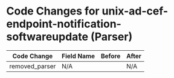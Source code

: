 # Code Changes for unix-ad-cef-endpoint-notification-softwareupdate (Parser)

| Code Change | Field Name | Before | After |
|-------------|------------|--------|-------|
| removed_parser | N/A |  | N/A |
